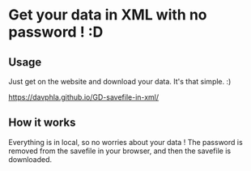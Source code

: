 # Get your data in XML with no password ! :D

## Usage

Just get on the website and download your data. It's that simple. :)

https://davphla.github.io/GD-savefile-in-xml/

## How it works

Everything is in local, so no worries about your data ! The password is removed from the savefile in your browser, and then the savefile is downloaded.


